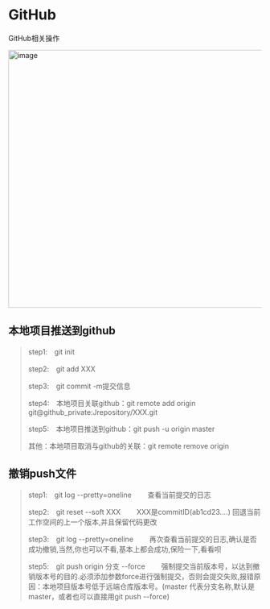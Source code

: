 # GitHub
GitHub相关操作

<img width="512" alt="image" src="https://user-images.githubusercontent.com/38684698/155286118-179c55ca-88ee-43e1-9147-33b5847411f4.png">

## 本地项目推送到github

>step1:　git init
>
>step2:　git add XXX
>
>step3:　git commit -m提交信息
>
>step4:　本地项目关联github：git remote add origin git@github_private:Jrepository/XXX.git
>
>step5:　本地项目推送到github：git push -u origin master
>
>其他：本地项目取消与github的关联：git remote remove origin

## 撤销push文件

>step1:　git log --pretty=oneline　　 查看当前提交的日志
>
>step2:　git reset --soft XXX 　　XXX是commitID(ab1cd23....) 回退当前工作空间的上一个版本,并且保留代码更改
>
>step3:　git log --pretty=oneline 　　再次查看当前提交的日志,确认是否成功撤销,当然,你也可以不看,基本上都会成功,保险一下,看看呗
>
>step5:　git push origin 分支 --force 　　强制提交当前版本号，以达到撤销版本号的目的.必须添加参数force进行强制提交，否则会提交失败,报错原因：本地项目版本号低于远端仓库版本号。(master 代表分支名称,默认是 master，或者也可以直接用git push --force)

